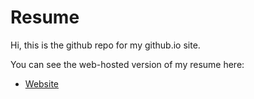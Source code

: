 # Resume

Hi, this is the github repo for my github.io site.  

You can see the web-hosted version of my resume here:

* [Website](https://shpam.github.io/slakes.github.io/)